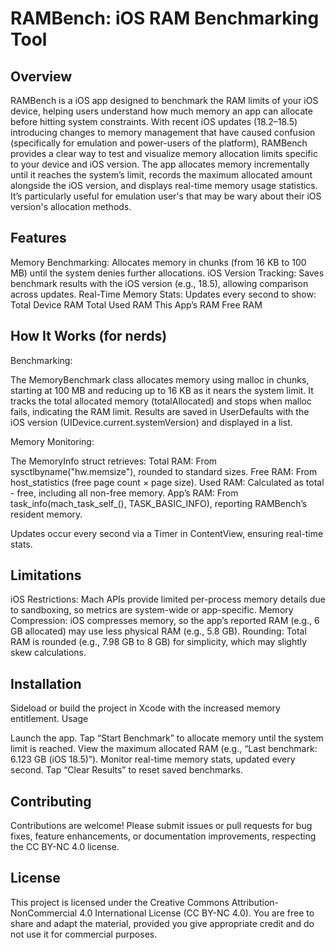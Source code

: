 # RAMBench: iOS RAM Benchmarking Tool

## Overview
RAMBench is a iOS app designed to benchmark the RAM limits of your iOS device, helping users understand how much memory an app can allocate before hitting system constraints. With recent iOS updates (18.2–18.5) introducing changes to memory management that have caused confusion (specifically for emulation and power-users of the platform), RAMBench provides a clear way to test and visualize memory allocation limits specific to your device and iOS version.
The app allocates memory incrementally until it reaches the system’s limit, records the maximum allocated amount alongside the iOS version, and displays real-time memory usage statistics. It’s particularly useful for emulation user's that may be wary about their iOS version's allocation methods. 

## Features

Memory Benchmarking: Allocates memory in chunks (from 16 KB to 100 MB) until the system denies further allocations.
iOS Version Tracking: Saves benchmark results with the iOS version (e.g., 18.5), allowing comparison across updates.
Real-Time Memory Stats: Updates every second to show:
Total Device RAM
Total Used RAM
This App’s RAM
Free RAM


## How It Works (for nerds)


Benchmarking:

The MemoryBenchmark class allocates memory using malloc in chunks, starting at 100 MB and reducing up to 16 KB as it nears the system limit.
It tracks the total allocated memory (totalAllocated) and stops when malloc fails, indicating the RAM limit.
Results are saved in UserDefaults with the iOS version (UIDevice.current.systemVersion) and displayed in a list.


Memory Monitoring:

The MemoryInfo struct retrieves:
Total RAM: From sysctlbyname("hw.memsize"), rounded to standard sizes.
Free RAM: From host_statistics (free page count × page size).
Used RAM: Calculated as total - free, including all non-free memory.
App’s RAM: From task_info(mach_task_self_(), TASK_BASIC_INFO), reporting RAMBench’s resident memory.


Updates occur every second via a Timer in ContentView, ensuring real-time stats.



## Limitations

iOS Restrictions: Mach APIs provide limited per-process memory details due to sandboxing, so metrics are system-wide or app-specific.
Memory Compression: iOS compresses memory, so the app’s reported RAM (e.g., 6 GB allocated) may use less physical RAM (e.g., 5.8 GB).
Rounding: Total RAM is rounded (e.g., 7.98 GB to 8 GB) for simplicity, which may slightly skew calculations.

## Installation

Sideload or build the project in Xcode with the increased memory entitlement. 
Usage

Launch the app.
Tap “Start Benchmark” to allocate memory until the system limit is reached.
View the maximum allocated RAM (e.g., “Last benchmark: 6.123 GB (iOS 18.5)”).
Monitor real-time memory stats, updated every second.
Tap “Clear Results” to reset saved benchmarks.

## Contributing
Contributions are welcome! Please submit issues or pull requests for bug fixes, feature enhancements, or documentation improvements, respecting the CC BY-NC 4.0 license.

## License
This project is licensed under the Creative Commons Attribution-NonCommercial 4.0 International License (CC BY-NC 4.0). You are free to share and adapt the material, provided you give appropriate credit and do not use it for commercial purposes.
